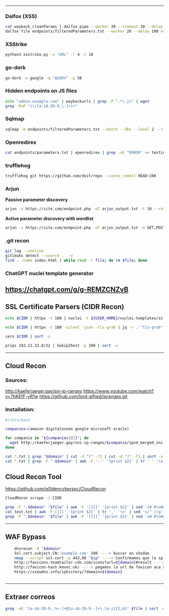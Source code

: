 -- - 
### Dalfox (XSS)
```bash
cat wayback_cleanParams | dalfox pipe --worker 20 --timeout 10 --delay 100
dalfox file endpoints/filteredParameters.txt --worker 20 --delay 100 >> testing/xss_results.txt 2> testing/dalfox_errors.log
```

### XSStrike
```bash
python3 xsstrike.py -u "URL" -l 4 -t 10
```

### go-dork 
```bash
go-dork -e google -q "QUERY" -p 50
```

### Hidden endpoints on JS files
``` bash
echo "admin.example.com" | waybackurls | grep -P ".*\.js" | wget
grep -RoP "(\/[a-zA-Z0-9_\-]+)+"
```

### Sqlmap
```bash
sqlmap -m endpoints/filteredParameters.txt --batch --dbs --level 2 --risk 2 --timeout 10 --tamper="space2comment,between,randomcase" > testing/sqli_results.txt
```

### Openredirex
```bash
cat endpoints/parameters.txt | openredirex | grep -vE "ERROR" >> testing/openRedirect_results.txt
```

### trufflehog
```bash
trufflehog git https://github.com/doit/repo --since_commit HEAD~100
```

### Arjun
**Passive parameter discovery**
```bash
arjun -u https://site.com/endpoint.php -oT arjun_output.txt -t 10 --rate-limit 10 --passive -m GET,POST --headers "User-Agent: Mozilla/5.0"
```

**Active parameter discovery with wordlist**
```bash
arjun -u https://site.com/endpoint.php -oT arjun_output.txt -m GET,POST -w /usr/share/wordlists/seclists/Discovery/Web-Content/burp-parameter-names.txt -t 10 --rate-limit 10 --headers "User-Agent: Mozilla/5.0"
```

### .git recon
```bash
git log --oneline
gitleaks detect --source .  -v 
find . -name index.html | while read -r file; do rm $file; done
```


### ChatGPT nuclei template generator
https://chatgpt.com/g/g-REMZCNZvB
---
## SSL Certificate Parsers (CIDR Recon)

```bash
echo $CIDR | httpx -t 100 | nuclei -t ${USER_HOME}/nuclei-templates/ssl/ssl-dns-names.yaml | cut -d " " -f7|cut -d "]" - f1 | sed 's/[//' | sed 's/,/\n/g'| sort -u 
```

```bash
echo $CIDR | httpx -t 100 -silent -json -tls-grab | jq -r .'"tls-grab".dns_names[]' | sort -u 
```

```bash
cero $CIDR | sort -u 
```

```bash
prips 192.12.32.0/22 | hakip2host -p 100 | sort -u
```

--- 
## Cloud Recon 

### Sources: 
http://kaeferjaeger.gay/sni-ip-ranges
https://www.youtube.com/watch?v=7hKEfF-yR1w
https://github.com/lord-alfred/ipranges.git

### Installation: 

```bash
#!/bin/bash

companies=(amazon digitalocean google microsoft oracle)

for companie in "${companies[@]}"; do
  wget http://kaeferjaeger.gay/sni-ip-ranges/$companie/ipv4_merged_sni.txt -O ipv4_${companie}_merged_sni.txt
done

cat *.txt | grep "$domain" | cut -d "[" -f2 | cut -d "]" -f1 | sort -u | grep "$domain"
cat *.txt | grep -F ".$domain" | awk -F '--' '{print $2}' | tr ' ' '\n' | tr '[' ' ' | sed 's/ //' | sed 's/\]//' | grep -F ".$domain" | sort -u
```

## Cloud Recon Tool
https://github.com/g0ldencybersec/CloudRecon

```bash 
CloudRecon scrape -i CIDR 

grep -F ".$domain" "$file" | awk -F '[][]' '{print $2}' | sed 's# #\n#g' | grep ".$domain" | sort -fu | cut -d ',' -f1 | sort -u
cat test.txt | awk -F'[][]' '{print $2}' | tr ',' '\n' | sed 's/^ //g' | sort -u ----> encuentra todos los dominios
grep -F ".$domain" "$file" | awk -F '[][]' '{print $2}' | sed 's# #\n#g' | sort -fu | cut -d ',' -f1 | sort -u

```
----
## WAF Bypass

```bash 
	dnsrecon -d "$domain"
	Ssl.cert.subject.CN:'example.com' 200 ----> buscar en shodan
	nmap --script ssl-cert -p 443,80 "$ip" ----> Confirmamos que la ip apunta al nombre de dominio correspondiente sin el waf de por medio
	http://favicons.teamtailor-cdn.com/icons?url=${domain}#result ----> sacamos la url con el favicon
	http://favicon-hash.kmsec.uk/ ----> pegamos la url de favicon aca y obtenemos el hash para luego buscarlo en shodan o censys con el dork correspondiente
	https://viewdns.info/iphistory/?domain=${domain}
	
```
---
## Extraer correos

```bash
grep -oE "[a-zA-Z0-9._%+-]+@[a-zA-Z0-9.-]+\.[a-z]{2,6}" $file | sort -u
```